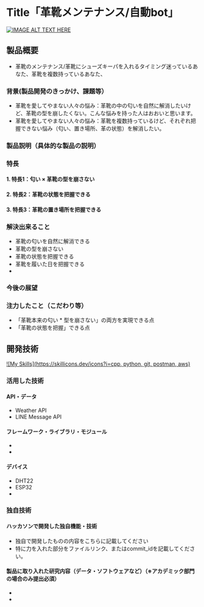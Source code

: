 # Title「革靴メンテナンス/自動bot」

[![IMAGE ALT TEXT HERE](https://jphacks.com/wp-content/uploads/2023/07/JPHACKS2023_ogp.png)](https://www.youtube.com/watch?v=yYRQEdfGjEg)

## 製品概要　
* 革靴のメンテナンス/革靴にシューズキーパを入れるタイミング迷っているあなた、革靴を複数持っているあなた、
### 背景(製品開発のきっかけ、課題等）
* 革靴を愛してやまない人々の悩み：革靴の中の匂いを自然に解消したいけど、革靴の型を崩したくない。こんな悩みを持った人はおおいと思います。
* 革靴を愛してやまない人々の悩み：革靴を複数持っているけど、それぞれ把握できない悩み（匂い、置き場所、革の状態）を解消したい。
### 製品説明（具体的な製品の説明）

### 特長 

#### 1. 特長1：匂い × 革靴の型を崩さない

#### 2. 特長2：革靴の状態を把握できる

#### 3. 特長3：革靴の置き場所を把握できる

### 解決出来ること
* 革靴の匂いを自然に解消できる
* 革靴の型を崩さない
* 革靴の状態を把握できる
* 革靴を履いた日を把握できる
* 

### 今後の展望


### 注力したこと（こだわり等）
* 「革靴本来の匂い * 型を崩さない」の両方を実現できる点
* 「革靴の状態を把握」できる点

## 開発技術
[![My Skills](https://skillicons.dev/icons?i=cpp, python, git, postman, aws)](https://skillicons.dev)

### 活用した技術

#### API・データ
* Weather API
* LINE Message API

#### フレームワーク・ライブラリ・モジュール
* 
* 

#### デバイス
* DHT22
* ESP32
* 

### 独自技術
#### ハッカソンで開発した独自機能・技術
* 独自で開発したものの内容をこちらに記載してください
* 特に力を入れた部分をファイルリンク、またはcommit_idを記載してください。

#### 製品に取り入れた研究内容（データ・ソフトウェアなど）（※アカデミック部門の場合のみ提出必須）
* 
* 
